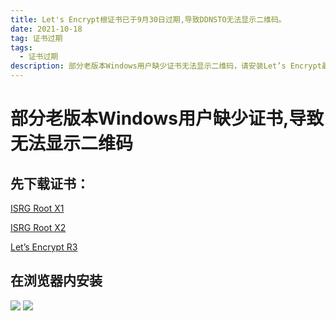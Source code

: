 ```yaml
---
title: Let's Encrypt根证书已于9月30日过期,导致DDNSTO无法显示二维码。
date: 2021-10-18
tag: 证书过期
tags: 
  - 证书过期
description: 部分老版本Windows用户缺少证书无法显示二维码，请安装Let’s Encrypt最新证书 
---
```


# 部分老版本Windows用户缺少证书,导致无法显示二维码

## 先下载证书：
[ISRG Root X1](https://letsencrypt.org/certs/isrgrootx1.pem)

[ISRG Root X2](https://letsencrypt.org/certs/isrg-root-x2.pem)

[Let’s Encrypt R3](https://letsencrypt.org/certs/lets-encrypt-r3.pem)
 

## 在浏览器内安装
![](/assets/posts/install-cert1.jpg)
![](/assets/posts/install-cert2.png)
